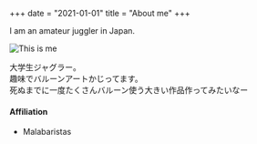 +++
date = "2021-01-01"
title = "About me"
+++

I am an amateur juggler in Japan.

![This is me][1]

大学生ジャグラー。  
趣味でバルーンアートかじってます。  
死ぬまでに一度たくさんバルーン使う大きい作品作ってみたいなー

#### Affiliation

* Malabaristas

[1]: /img/about.jpg
